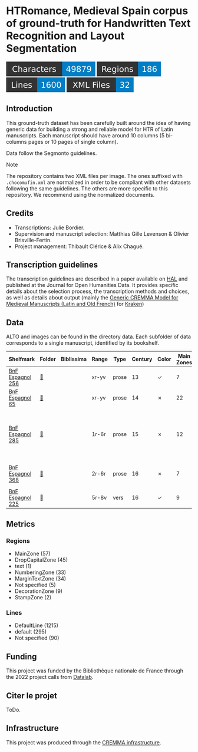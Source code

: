 HTRomance, Medieval Spain corpus of ground-truth for Handwritten Text Recognition
  and Layout Segmentation
=====================
![characters badge](badges/characters.svg) ![regions badge](badges/regions.svg) ![lines badge](badges/lines.svg) ![files badge](badges/files.svg)

<!-- Custom Zone -->

## Introduction

This ground-truth dataset has been carefully built around the idea of having generic data for building a strong and reliable model for HTR of Latin manuscripts. Each manuscript should have around 10 columns (5 bi-columns pages or 10 pages of single column).

Data follow the Segmonto guidelines.

> [!NOTE]
> The repository contains two XML files per image. The ones suffixed with `.chocomufin.xml` are normalized in order to be compliant with other datasets following the same guidelines. The others are more specific to this repository. We recommend using the normalized documents.


## Credits

- Transcriptions: Julie Bordier.
- Supervision and manuscript selection: Matthias Gille Levenson & Olivier Brisville-Fertin.
- Project management: Thibault Clérice & Alix Chagué.

<!-- Rien ne doit être modifié manuellement après la balise Start Auto -->

<!-- Start Auto -->

## Transcription guidelines

The transcription guidelines are described in a paper available on [HAL](https://hal-enc.archives-ouvertes.fr/hal-03828353) and published at the Journal for Open Humanities Data. It provides specific details about the selection process, the transcription methods and choices, as well as details about output (mainly the [Generic CREMMA Model for Medieval Manuscripts (Latin and Old French)](https://zenodo.org/record/7234166#.Y7f69afMJhE) for [Kraken](https://kraken.re))

## Data

ALTO and images can be found in the directory data. Each subfolder of data corresponds to a 
single manuscript, identified by its bookshelf.

<!-- BeginTable -->

| Shelfmark                                                            | Folder                                           | Biblissima   | Range   | Type   |   Century | Color   |   Main Zones |   Lines |   Characters | Genre      | Content                                                                 |
|----------------------------------------------------------------------|--------------------------------------------------|--------------|---------|--------|-----------|---------|--------------|---------|--------------|------------|-------------------------------------------------------------------------|
| [BnF Espagnol 256](https://gallica.bnf.fr/ark:/12148/btv1b525184396) | [🔗](middle-ages-in-spain/data/bnf-espagnol-256) |              | xr-yv   | prose  |        13 | ✓       |            7 |     219 |        12830 | juridique  | Fuero Juzgo                                                             |
| [BnF Espagnol 65](https://gallica.bnf.fr/ark:/12148/btv1b100361755)  | [🔗](middle-ages-in-spain/data/bnf-espagnol-65)  |              | xr-yv   | prose  |        14 | ✗       |           22 |     734 |        16583 | juridique  | Fors de Navarre                                                         |
| [BnF Espagnol 285](https://gallica.bnf.fr/ark:/12148/btv1b100345896) | [🔗](middle-ages-in-spain/data/bnf-espagnol-285) |              | 1r-6r   | prose  |        15 | ✗       |           12 |     296 |         7100 | généalogie | El linaje donde bienen fijos e fijas de don fray Fernand Perez de Ayala |
| [BnF Espagnol 368](https://gallica.bnf.fr/ark:/12148/btv1b100360337) | [🔗](middle-ages-in-spain/data/bnf-espagnol-368) |              | 2r-6r   | prose  |        16 | ✗       |            7 |     156 |         7586 | didactique | Dialogos de los grados de perfecion..                                   |
| [BnF Espagnol 225](https://gallica.bnf.fr/ark:/12148/btv1b8452205t)  | [🔗](middle-ages-in-spain/data/bnf-espagnol-225) |              | 5r-8v   | vers   |        16 | ✓       |            9 |     195 |         5785 | poésie     | Chansonnier catalan                                                     |

<!-- EndTable -->

## Metrics

<!-- StartMetric -->

### Regions

- MainZone (57)
- DropCapitalZone (45)
- text (1)
- NumberingZone (33)
- MarginTextZone (34)
- Not specified (5)
- DecorationZone (9)
- StampZone (2)

### Lines

- DefaultLine (1215)
- default (295)
- Not specified (90)

<!-- EndMetric -->

## Funding

This project was funded by the Bibliothèque nationale de France through the 2022 project calls from
[Datalab](https://www.bnf.fr/fr/bnf-datalab).

## Citer le projet

ToDo.

## Infrastructure

This project was produced through the [CREMMA infrastructure](https://www.dim-map.fr/projets-soutenus/cremma/).

